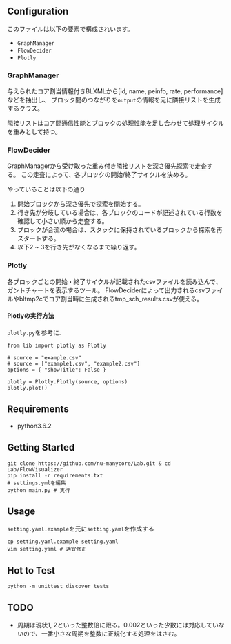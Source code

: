 ## Configuration

このファイルは以下の要素で構成されいます。
- `GraphManager`
- `FlowDecider`
- `Plotly`

### GraphManager

与えられたコア割当情報付きBLXMLから[id, name, peinfo, rate, performance]などを抽出し、
ブロック間のつながりを`output`の情報を元に隣接リストを生成するクラス。

隣接リストはコア間通信性能とブロックの処理性能を足し合わせて処理サイクルを重みとして持つ。

### FlowDecider
GraphManagerから受け取った重み付き隣接リストを深さ優先探索で走査する。
この走査によって、各ブロックの開始/終了サイクルを決める。

やっていることは以下の通り
1. 開始ブロックから深さ優先で探索を開始する。
2. 行き先が分岐している場合は、各ブロックのコードが記述されている行数を確認して小さい順から走査する。
3. ブロックが合流の場合は、スタックに保持されているブロックから探索を再スタートする。
4. 以下2 ~ 3を行き先がなくなるまで繰り返す。

### Plotly
各ブロックごとの開始・終了サイクルが記載されたcsvファイルを読み込んで、ガントチャートを表示するツール。
FlowDeciderによって出力されるcsvファイルやbltmp2cでコア割当時に生成されるtmp_sch_results.csvが使える。

#### Plotlyの実行方法

`plotly.py`を参考に.

```
from lib import plotly as Plotly

# source = "example.csv"
# source = ["example1.csv", "example2.csv"]
options = { "showTitle": False }

plotly = Plotly.Plotly(source, options)
plotly.plot()
```

## Requirements
- python3.6.2

## Getting Started

```
git clone https://github.com/nu-manycore/Lab.git & cd Lab/FlowVisualizer
pip install -r requirements.txt
# settings.ymlを編集
python main.py # 実行
```

## Usage
`setting.yaml.example`を元に`setting.yaml`を作成する

```
cp setting.yaml.example setting.yaml
vim setting.yaml # 適宜修正
```

## Hot to Test

```
python -m unittest discover tests
```

## TODO
- 周期は現状1, 2といった整数倍に限る。0.002といった少数には対応していないので、一番小さな周期を整数に正規化する処理をはさむ。
